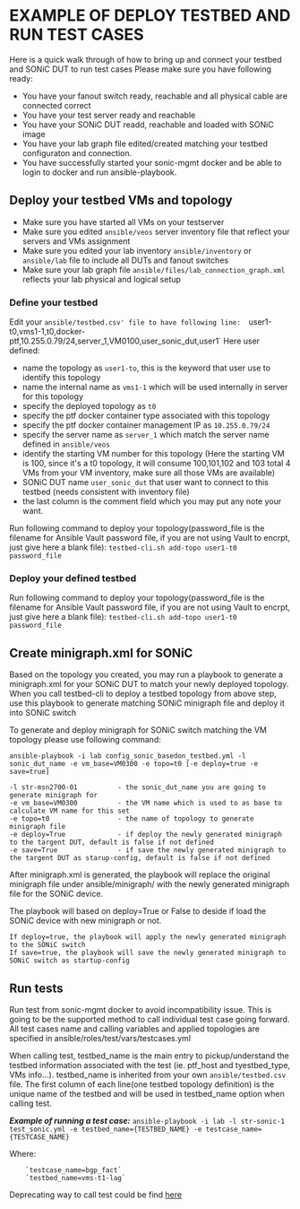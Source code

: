 
# **EXAMPLE OF DEPLOY TESTBED AND RUN TEST CASES**

Here is a quick walk through of how to bring up and connect your testbed and SONiC DUT to run test cases
Please make sure you have following ready:
 
  - You have your fanout switch ready, reachable and all physical cable are connected correct
  - You have your test server ready and reachable
  - You have your SONiC DUT readd, reachable and loaded with SONiC image
  - You have your lab graph file edited/created matching your testbed configuraton and connection.
  - You have successfully started your sonic-mgmt docker and be able to login to docker and run ansible-playbook. 
  
## **Deploy your testbed VMs and topology**

  - Make sure you have started all VMs on your testserver
  - Make sure you edited `ansible/veos` server inventory file that reflect your servers and VMs assignment
  - Make sure you edited your lab inventory `ansible/inventory` or `ansible/lab` file to include all DUTs and fanout switches
  - Make sure your lab graph file `ansible/files/lab_connection_graph.xml` reflects your lab physical and logical setup

### Define your testbed

Edit your `ansible/testbed.csv' file to have following line: 
  `user1-t0,vms1-1,t0,docker-ptf,10.255.0.79/24,server_1,VM0100,user_sonic_dut,user1`
  Here user defined:
  - name the topology as `user1-to`, this is the keyword that user use to identify this topology
  - name the internal name as `vms1-1` which will be used internally in server for this topology
  - specify the deployed topology as `t0`
  - specify the ptf docker container type associated with this topology 
  - specify the ptf docker container management IP as `10.255.0.79/24` 
  - specify the server name as `server_1` which match the server name defined in `ansible/veos`
  - identify the starting VM number for this topology (Here the starting VM is 100, since it's a t0 topology, it will consume 100,101,102 and 103 total 4 VMs from your VM inventory, make sure all those VMs are available)
  - SONiC DUT name `user_sonic_dut` that user want to connect to this testbed (needs consistent with inventory file)
  - the last column is the comment field which you may put any note your want.

Run following command to deploy your topology(password_file is the filename for Ansible Vault password file, if you are not using Vault to encrpt, just give here a blank file):
`testbed-cli.sh add-topo user1-t0 password_file`

### Deploy your defined testbed

Run following command to deploy your topology(password_file is the filename for Ansible Vault password file, if you are not using Vault to encrpt, just give here a blank file):
`testbed-cli.sh add-topo user1-t0 password_file`


## **Create minigraph.xml for SONiC** 

Based on the topology you created, you may run a playbook to generate a minigraph.xml for your SONiC DUT to match your newly deployed topology. When you call testbed-cli to deploy a testbed topology from above step, use this playbook to generate matching SONiC minigraph file and deploy it into SONiC switch

To generate and deploy minigraph for SONiC switch matching the VM topology please use following command:

`ansible-playbook -i lab config_sonic_basedon_testbed.yml -l sonic_dut_name -e vm_base=VM0300 -e topo=t0 [-e deploy=true -e save=true]`

```Parameters
-l str-msn2700-01          - the sonic_dut_name you are going to generate minigraph for
-e vm_base=VM0300          - the VM name which is used to as base to calculate VM name for this set
-e topo=t0                 - the name of topology to generate minigraph file
-e deploy=True             - if deploy the newly generated minigraph to the targent DUT, default is false if not defined
-e save=True               - if save the newly generated minigraph to the targent DUT as starup-config, default is false if not defined
```

After minigraph.xml is generated, the playbook will replace the original minigraph file under ansible/minigraph/ with the newly generated minigraph file for the SONiC device.

The playbook will based on deploy=True or False to deside if load the SONiC device with new minigraph or not.
```
If deploy=true, the playbook will apply the newly generated minigraph to the SONiC switch
If save=true, the playbook will save the newly generated minigraph to SONiC switch as startup-config
```
## **Run tests**

Run test from sonic-mgmt docker to avoid incompatibility issue. This is going to be the supported method to call individual test case going forward. All test cases name and calling variables and applied topologies are specified in ansible/roles/test/vars/testcases.yml

When calling test, testbed_name is the main entry to pickup/understand the testbed information associated with the test (ie. ptf_host and tyestbed_type, VMs info...). testbed_name is inherited from your own `ansible/testbed.csv` file.  The first column of each line(one testbed topology definition) is the unique name of the testbed and will be used in testbed_name option when calling test.

***Example of running a test case:*** 
    `ansible-playbook -i lab -l str-sonic-1 test_sonic.yml -e testbed_name={TESTBED_NAME} -e testcase_name={TESTCASE_NAME}` 

Where:
```
    `testcase_name=bgp_fact`
    `testbed_name=vms-t1-lag`
```

Deprecating way to call test could be find [here](doc/README.test.md)
